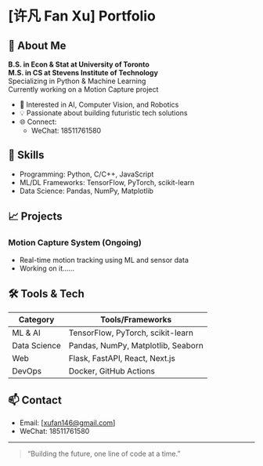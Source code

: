 # [许凡 Fan Xu] Portfolio

## 👋 About Me
**B.S. in Econ & Stat at University of Toronto**  
**M.S. in CS at Stevens Institute of Technology**  
Specializing in Python & Machine Learning  
Currently working on a Motion Capture project

- 🔬 Interested in AI, Computer Vision, and Robotics
- 💡 Passionate about building futuristic tech solutions
- 🌐 Connect:  
  - WeChat: 18511761580

## 🚀 Skills

- Programming: Python, C/C++, JavaScript
- ML/DL Frameworks: TensorFlow, PyTorch, scikit-learn
- Data Science: Pandas, NumPy, Matplotlib

## 📈 Projects

### Motion Capture System (Ongoing)
- Real-time motion tracking using ML and sensor data
- Working on it......


## 🛠️ Tools & Tech

| Category      | Tools/Frameworks                                  |
|---------------|--------------------------------------------------|
| ML & AI       | TensorFlow, PyTorch, scikit-learn                 |
| Data Science  | Pandas, NumPy, Matplotlib, Seaborn                |
| Web           | Flask, FastAPI, React, Next.js                    |
| DevOps        | Docker, GitHub Actions                            |

## 📫 Contact

- Email: [xufan146@gmail.com]
- WeChat: 18511761580

---

> “Building the future, one line of code at a time.”
